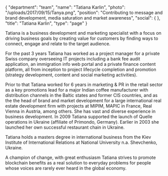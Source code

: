 {
  "department": "team",
  "name": "Tatiana Karlin",
  "photo": "/uploads/2017/09/15/Tanya.png",
  "position": "Contributing to message and brand development, media saturation and market awareness",
  "social": {
  },
  "title": "Tatiana Karlin",
  "type": "page"
}


Tatiana is a business development and marketing specialist with a focus on driving business goals by creating value for customers by finding ways to connect, engage and relate to the target audience.

For the past 3 years Tatiana has worked as a project manager for a private Swiss company overseeing IT projects including a bank fee audit application, an immigration info web portal and a private finance content platform, all from inception to project lifecycle completion and promotion (strategy development, content and social marketing activities).

Prior to that Tatiana worked for 6 years in marketing & PR in the retail sector as a key promotions lead for a major Indian coffee manufacturer with distribution channels in the Baltic states and former CIS countries, and as the the head of brand and market development for a large international real estate development firm with projects at MIPIM, MAPIC in France, Real Vienna in Austria, among others. She has vast and diverse experience in business development. In 2009 Tatiana supported the launch of Quelle operations in Ukraine (affiliate of Primondo, Germany). Earlier in 2003 she launched her own successful restaurant chain in Ukraine.

Tatiana holds a masters degree in international business from the Kiev Institute of International Relations at National University n.a. Shevchenko, Ukraine.

A champion of change, with great enthusiasm Tatiana strives to promote blockchain benefits as a real solution to everyday problems for people whose voices are rarely ever heard in the global economy.